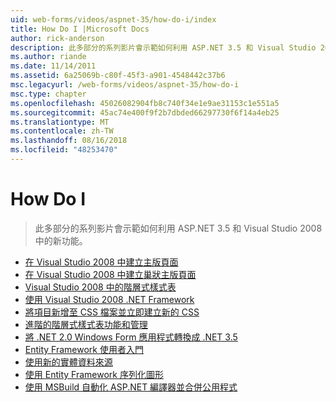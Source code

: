 ```yaml
---
uid: web-forms/videos/aspnet-35/how-do-i/index
title: How Do I |Microsoft Docs
author: rick-anderson
description: 此多部分的系列影片會示範如何利用 ASP.NET 3.5 和 Visual Studio 2008 中的新功能。
ms.author: riande
ms.date: 11/14/2011
ms.assetid: 6a25069b-c80f-45f3-a901-4548442c37b6
msc.legacyurl: /web-forms/videos/aspnet-35/how-do-i
msc.type: chapter
ms.openlocfilehash: 45026082904fb8c740f34e1e9ae31153c1e551a5
ms.sourcegitcommit: 45ac74e400f9f2b7dbded66297730f6f14a4eb25
ms.translationtype: MT
ms.contentlocale: zh-TW
ms.lasthandoff: 08/16/2018
ms.locfileid: "48253470"
---
```

<a name="how-do-i"></a>How Do I
====================
> 此多部分的系列影片會示範如何利用 ASP.NET 3.5 和 Visual Studio 2008 中的新功能。


- [在 Visual Studio 2008 中建立主版頁面](how-do-i-create-a-master-page-in-visual-studio-2008.md)
- [在 Visual Studio 2008 中建立巢狀主版頁面](how-do-i-create-nested-master-page-in-visual-studio-2008.md)
- [Visual Studio 2008 中的階層式樣式表](how-do-i-cascading-style-sheets-in-visual-studio-2008.md)
- [使用 Visual Studio 2008 .NET Framework](how-do-i-working-with-visual-studio-2008-net-framework.md)
- [將項目新增至 CSS 檔案並立即建立新的 CSS](how-do-i-adding-elements-to-a-css-file-and-create-new-css-on-the-fly.md)
- [進階的階層式樣式表功能和管理](how-do-i-advance-cascading-style-sheet-features-and-management.md)
- [將 .NET 2.0 Windows Form 應用程式轉換成 .NET 3.5](how-do-i-converting-a-net-20-windows-forms-application-to-net-35.md)
- [Entity Framework 使用者入門](how-do-i-get-started-with-the-entity-framework.md)
- [使用新的實體資料來源](how-do-i-use-the-new-entity-data-source.md)
- [使用 Entity Framework 序列化圖形](how-do-i-serialize-a-graph-with-the-entity-framework.md)
- [使用 MSBuild 自動化 ASP.NET 編譯器並合併公用程式](how-do-i-use-msbuild-to-automate-the-aspnet-compiler-and-merge-utilities.md)
